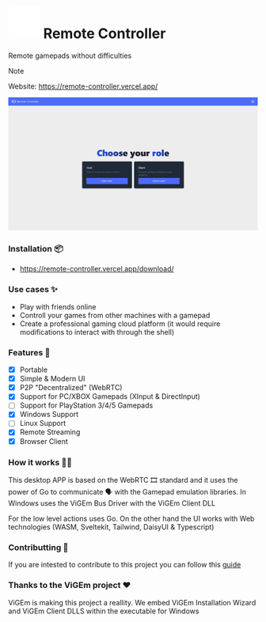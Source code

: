# ![Gamepad](./frontend/src/lib/assets/gamepad.svg) Remote Controller 
Remote gamepads without difficulties

> [!Note]
> Website: 
> https://remote-controller.vercel.app/ 

![Example Image from the Desktop APP](./assets/example.jpg)

### Installation 📦

- https://remote-controller.vercel.app/download/

### Use cases ✨

- Play with friends online
- Controll your games from other machines with a gamepad
- Create a professional gaming cloud platform (it would require modifications to interact with through the shell)

### Features 🧩

- [x] Portable
- [x] Simple & Modern UI
- [x] P2P "Decentralized" (WebRTC)
- [x] Support for PC/XBOX Gamepads (XInput & DirectInput)
- [ ] Support for PlayStation 3/4/5 Gamepads
- [x] Windows Support
- [ ] Linux Support 
- [x] Remote Streaming
- [x] Browser Client

### How it works 👷‍♂️

This desktop APP is based on the WebRTC 🎞 standard and it uses the power of Go to communicate 🗣 with the Gamepad emulation libraries.
In Windows uses the ViGEm Bus Driver with the ViGEm Client DLL

For the low level actions uses Go.
On the other hand the UI works with Web technologies (WASM, Sveltekit, Tailwind, DaisyUI & Typescript)

### Contributting 🤝

If you are intested to contribute to this project you can follow this [guide](./CONTRIBUTING.md)

### Thanks to the ViGEm project ♥
ViGEm is making this project a reallity. We embed ViGEm Installation Wizard and ViGEm Client DLLS within the executable for Windows
